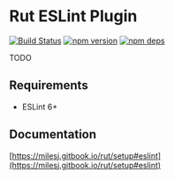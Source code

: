 # Rut ESLint Plugin

[![Build Status](https://travis-ci.org/milesj/rut.svg?branch=master)](https://travis-ci.org/milesj/rut)
[![npm version](https://badge.fury.io/js/eslint-plugin-rut.svg)](https://www.npmjs.com/package/eslint-plugin-rut)
[![npm deps](https://david-dm.org/milesj/rut.svg?path=packages/eslint-plugin-rut)](https://www.npmjs.com/package/eslint-plugin-rut)

TODO

## Requirements

- ESLint 6+

## Documentation

[https://milesj.gitbook.io/rut/setup#eslint](https://milesj.gitbook.io/rut/setup#eslint)

